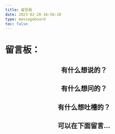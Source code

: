 ```yaml
---
title: 留言板
date: 2023-02-20 16:56:10
type: messageboard
toc: false
--- 
```

# 留言板：
## <div align="center"> 有什么想说的？
## <div align="center"> 有什么想问的？
## <div align="center"> 有什么想吐槽的？
## <div align="center"> 可以在下面留言...
